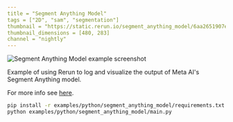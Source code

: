 ```yaml
---
title = "Segment Anything Model"
tags = ["2D", "sam", "segmentation"]
thumbnail = "https://static.rerun.io/segment_anything_model/6aa2651907efbcf81be55b343caa76b9de5f2138/480w.png"
thumbnail_dimensions = [480, 283]
channel = "nightly"
---
```


<picture>
  <source media="(max-width: 480px)" srcset="https://static.rerun.io/segment_anything_model/6aa2651907efbcf81be55b343caa76b9de5f2138/480w.png">
  <source media="(max-width: 768px)" srcset="https://static.rerun.io/segment_anything_model/6aa2651907efbcf81be55b343caa76b9de5f2138/768w.png">
  <source media="(max-width: 1024px)" srcset="https://static.rerun.io/segment_anything_model/6aa2651907efbcf81be55b343caa76b9de5f2138/1024w.png">
  <source media="(max-width: 1200px)" srcset="https://static.rerun.io/segment_anything_model/6aa2651907efbcf81be55b343caa76b9de5f2138/1200w.png">
  <img src="https://static.rerun.io/segment_anything_model/6aa2651907efbcf81be55b343caa76b9de5f2138/full.png" alt="Segment Anything Model example screenshot">
</picture>

Example of using Rerun to log and visualize the output of Meta AI's Segment Anything model.

For more info see [here](https://segment-anything.com/).

```bash
pip install -r examples/python/segment_anything_model/requirements.txt
python examples/python/segment_anything_model/main.py
```